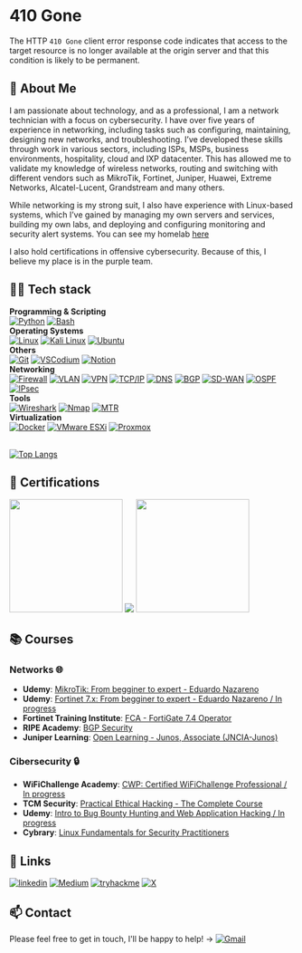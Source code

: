 # 410 Gone
The HTTP `410 Gone` client error response code indicates that access to the target resource is no longer available at the origin server and that this condition is likely to be permanent.

## 🚀 About Me
I am passionate about technology, and as a professional, I am a network technician with a focus on cybersecurity. I have over five years of experience in networking, including tasks such as configuring, maintaining, designing new networks, and troubleshooting. I’ve developed these skills through work in various sectors, including ISPs, MSPs, business environments, hospitality, cloud and IXP datacenter. This has allowed me to validate my knowledge of wireless networks, routing and switching with different vendors such as MikroTik, Fortinet, Juniper, Huawei, Extreme Networks, Alcatel-Lucent, Grandstream and many others.

While networking is my strong suit, I also have experience with Linux-based systems, which I’ve gained by managing my own servers and services, building my own labs, and deploying and configuring monitoring and security alert systems. You can see my homelab [here](https://410g0n3.medium.com/exposing-my-homelab-50ae06832f86)

I also hold certifications in offensive cybersecurity. Because of this, I believe my place is in the purple team.

## 👨‍💻 Tech stack
**Programming & Scripting**<br>
[![Python](https://img.shields.io/badge/Python-3776AB?logo=python&logoColor=fff)](#)    [![Bash](https://img.shields.io/badge/Bash-4EAA25?logo=gnubash&logoColor=fff)](#)
<br>**Operating Systems**<br>
[![Linux](https://img.shields.io/badge/Linux-FCC624?logo=linux&logoColor=black)](#) [![Kali Linux](https://img.shields.io/badge/Kali%20Linux-557C94?logo=kalilinux&logoColor=fff)](#)   [![Ubuntu](https://img.shields.io/badge/Ubuntu-E95420?logo=ubuntu&logoColor=white)](#)
<br>**Others**<br>
[![Git](https://img.shields.io/badge/Git-F05032?logo=git&logoColor=fff)](#) [![VSCodium](https://img.shields.io/badge/VSCodium-2F80ED?logo=vscodium&logoColor=fff)](#) [![Notion](https://img.shields.io/badge/Notion-000?logo=notion&logoColor=fff)](#) 
<br>**Networking**<br>
[![Firewall](https://img.shields.io/badge/Firewall-green)](#)  [![VLAN](https://img.shields.io/badge/VLAN-orange)](#)  [![VPN](https://img.shields.io/badge/VPN-blue)](#) [![TCP/IP](https://img.shields.io/badge/TCP/IP-gray)](#)  [![DNS](https://img.shields.io/badge/DNS-yellow)](#)  [![BGP](https://img.shields.io/badge/BGP-purple)](#) [![SD-WAN](https://img.shields.io/badge/SD%20WAN-cyan)](#) [![OSPF](https://img.shields.io/badge/OSPF-green)](#) [![IPsec](https://img.shields.io/badge/IPsec-1d592d)](#)
<br>**Tools**<br>
[![Wireshark](https://img.shields.io/badge/Wireshark-blueviolet)](#)  [![Nmap](https://img.shields.io/badge/Nmap-red)](#) [![MTR](https://img.shields.io/badge/MTR-darkgreen)](#)
<br>**Virtualization**<br>
[![Docker](https://img.shields.io/badge/Docker-2496ED?logo=docker&logoColor=fff)](#) [![VMware ESXi](https://img.shields.io/badge/VMware-blue)](#)  [![Proxmox](https://img.shields.io/badge/Proxmox-orange)](#)

<br>[![Top Langs](https://github-readme-stats.vercel.app/api/top-langs/?username=410g0n3&layout=compact)](https://github.com/410g0n3/)

## 🌟 Certifications
<img src="https://images.credly.com/images/115e08d1-6b0c-40b2-aa15-5906022f4db0/L_01_asso_JNCIA-Junos.png" width=200px> <img src="https://api.accredible.com/v1/frontend/credential_website_embed_image/badge/103209991?key=a6b541a5eeb125dd90eb9d7d51cc5e6a038c0d05b0a7f22a2eebaa7dec5bd57b"> <img src="https://images.credly.com/images/20082fc1-94af-4773-9df0-28856b566748/image.png" width=200px>

## 📚 Courses
### Networks 🌐
- **Udemy**: [MikroTik: From begginer to expert - Eduardo Nazareno](https://www.udemy.com/course/mikrotik-de-principiante-a-experto/)
- **Udemy**: [Fortinet 7.x: From begginer to expert - Eduardo Nazareno / In progress](https://www.udemy.com/course/fortinet-7-de-principiante-a-experto/)
- **Fortinet Training Institute**: [FCA - FortiGate 7.4 Operator](https://training.fortinet.com/course/view.php?id=39326)
- **RIPE Academy**: [BGP Security](https://academy.ripe.net/course/view.php?id=15)
- **Juniper Learning**: [Open Learning - Junos, Associate (JNCIA-Junos)](https://learningportal.juniper.net/juniper/user_activity_info.aspx?id=EDU-JUN-WBT-JOL-JNCIA-JUNOS)
  
### Cibersecurity 🔒
- **WiFiChallenge Academy**: [CWP: Certified WiFiChallenge Professional / In progress](https://academy.wifichallenge.com/courses/certified-wifichallenge-professional-cwp-esp)
- **TCM Security**: [Practical Ethical Hacking - The Complete Course](https://academy.tcm-sec.com/p/practical-ethical-hacking-the-complete-course)
- **Udemy**: [Intro to Bug Bounty Hunting and Web Application Hacking / In progress](https://www.udemy.com/course/intro-to-bug-bounty-by-nahamsec/)
- **Cybrary**: [Linux Fundamentals for Security Practitioners](https://app.cybrary.it/browse/course/linux-fundamentals-for-security-practitioners)

## 🔗 Links
[![linkedin](https://img.shields.io/badge/linkedin-0A66C2?style=for-the-badge&logo=linkedin&logoColor=white)](https://www.linkedin.com/in/vicente-marques-al/)   [![Medium](https://img.shields.io/badge/Medium-%23000000.svg?style=for-the-badge&logo=medium&logoColor=white)](https://410g0n3.medium.com) [![tryhackme](https://img.shields.io/badge/tryhackme-1DB954?style=for-the-badge&logo=tryhackme&logoColor=white)](https://tryhackme.com/r/p/410g0n3) [![X](https://img.shields.io/badge/X-%23000000.svg?style=for-the-badge&logo=X&logoColor=white)](https://x.com/410g0n3)

## 📫 Contact
Please feel free to get in touch, I'll be happy to help! &#8594; [![Gmail](https://img.shields.io/badge/Gmail-D14836?logo=gmail&logoColor=white)](mailto:contacto@410g0n3.es)
